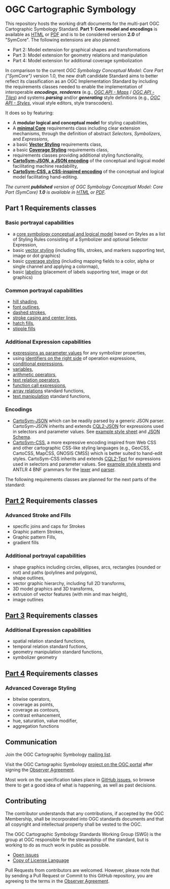 # OGC Cartographic Symbology

This repository hosts the working draft documents for the multi-part OGC Cartographic Symbology Standard. **Part 1: Core model and encodings** is available as [HTML](https://docs.ogc.org/DRAFTS/18-067r4.html) or [PDF](https://docs.ogc.org/DRAFTS/18-067r4.pdf) and is to be considered version **2.0** of "SymCore".
The following extensions are also planned:

- Part 2: Model extension for graphical shapes and transformations
- Part 3: Model extension for geometry relations and manipulation
- Part 4: Model extension for additional coverage symbolization

In comparison to the current _OGC Symbology Conceptual Model: Core Part ("SymCore")_ version 1.0, the new draft candidate Standard aims to better reflect its classification as an OGC Implementation Standard by including the requirements classes needed to enable the implementation of interoperable ***encodings***, ***renderers*** (e.g., [_OGC API - Maps_](https://github.com/opengeospatial/ogcapi-maps/) / [_OGC API - Tiles_](https://github.com/opengeospatial/ogcapi-tiles)) and systems ***parsing*** and/or ***generating*** style definitions (e.g., [_OGC API - Styles_](https://github.com/opengeospatial/ogcapi-styles/), visual style editors, style transcoders).

It does so by featuring:
- A **modular logical and conceptual model** for styling capabilities,
- A [**minimal Core**](https://docs.ogc.org/DRAFTS/18-067r4.html#toc20) requirements class including clear extension mechanisms, through the definition of abstract _Selectors_, _Symbolizers_, and _Expressions_,
- a basic [**Vector Styling**](https://docs.ogc.org/DRAFTS/18-067r4.html#toc23) requirements class,
- a basic [**Coverage Styling**](https://docs.ogc.org/DRAFTS/18-067r4.html#toc26) requirements class,
- requirements classes providing additional styling functionality,
- [**CartoSym-JSON, a JSON encoding**](https://docs.ogc.org/DRAFTS/18-067r4.html) of the conceptual and logical model facilitating machine readability,
- [**CartoSym-CSS, a CSS-inspired encoding**](https://docs.ogc.org/DRAFTS/18-067r4.html) of the conceptual and logical model facilitating hand-editing.

_The current **published** version of OGC Symbology Conceptual Model: Core Part (SymCore) **1.0** is available in [HTML](https://docs.ogc.org/is/18-067r3/18-067r3.html) or [PDF](https://docs.ogc.org/is/18-067r3/18-067r3.pdf)._

## Part 1 Requirements classes

### Basic portrayal capabilities
- a [core symbology conceptual and logical model](https://docs.ogc.org/DRAFTS/18-067r4.html#toc20) based on Styles as a list of Styling Rules consisting of a Symbolizer and optional Selector Expression,
- basic [vector styling](https://docs.ogc.org/DRAFTS/18-067r4.html#toc23) (including fills, strokes, and markers supporting text, image or dot graphics)
- basic [coverage styling](https://docs.ogc.org/DRAFTS/18-067r4.html#toc26) (including mapping fields to a color, alpha or single channel and applying a colormap),
- basic [labeling](https://docs.ogc.org/DRAFTS/18-067r4.html) (placement of labels supporting text, image or dot graphics)

### Common portrayal capabilities

- [hill shading](https://docs.ogc.org/DRAFTS/18-067r4.html),
- [font outlines](https://docs.ogc.org/DRAFTS/18-067r4.html),
- [dashed strokes](https://docs.ogc.org/DRAFTS/18-067r4.html),
- [stroke casing and center lines](https://docs.ogc.org/DRAFTS/18-067r4.html),
- [hatch fills](https://docs.ogc.org/DRAFTS/18-067r4.html),
- [stipple fills](https://docs.ogc.org/DRAFTS/18-067r4.html)

### Additional Expression capabilities

- [expressions as parameter values](https://docs.ogc.org/DRAFTS/18-067r4.html) for any symbolizer properties,
- using [identifiers on the right side](https://docs.ogc.org/DRAFTS/18-067r4.html) of operation expressions,
- [conditional expressions](https://docs.ogc.org/DRAFTS/18-067r4.html),
- [variables](https://docs.ogc.org/DRAFTS/18-067r4.html),
- [arithmetic operators](https://docs.ogc.org/DRAFTS/18-067r4.html),
- [text relation operators](https://docs.ogc.org/DRAFTS/18-067r4.html),
- [function call expressions](https://docs.ogc.org/DRAFTS/18-067r4.html),
- [array relations](https://docs.ogc.org/DRAFTS/18-067r4.html) standard functions,
- [text manipulation](https://docs.ogc.org/DRAFTS/18-067r4.html) standard functions,

### Encodings

- [CartoSym-JSON](https://docs.ogc.org/DRAFTS/18-067r4.html) which can be readily parsed by a generic JSON parser.
CartoSym-JSON inherits and extends [CQL2-JSON](https://docs.ogc.org/DRAFTS/21-065r1.html#cql2-json) for expressions used in selectors and parameter values.
See [example style sheet](https://github.com/opengeospatial/styles-and-symbology/blob/main/1-core/examples/2-vector-polygon.cs.json) and [JSON Schema](https://github.com/opengeospatial/styles-and-symbology/blob/main/1-core/schemas/CartoSym-JSON.schema.json).
- [CartoSym-CSS](https://docs.ogc.org/DRAFTS/18-067r4.html), a more expressive encoding inspired from Web CSS and other cartographic CSS-like styling languages (e.g., GeoCSS, CartoCSS, MapCSS, GNOSIS CMSS) which is better suited to hand-edit styles.
CartoSym-CSS inherits and extends [CQL2-Text](https://docs.ogc.org/DRAFTS/21-065r1.html#cql2-text) for expressions used in selectors and parameter values.
See [example style sheets](https://github.com/opengeospatial/styles-and-symbology/tree/main/1-core/examples) and ANTLR 4 BNF grammars for the [lexer](https://github.com/opengeospatial/styles-and-symbology/blob/main/1-core/schemas/CartoSym-CSS-Lexer.g4) and [parser](https://github.com/opengeospatial/styles-and-symbology/blob/main/1-core/schemas/CartoSym-CSS-Grammar.g4).

The following requirements classes are planned for the next parts of the standard:

## [Part 2](https://github.com/opengeospatial/styles-and-symbology/tree/main/2-shapes) Requirements classes

### Advanced Stroke and Fills

- specific joins and caps for Strokes
- Graphic pattern Strokes,
- Graphic pattern Fills,
- gradient fills

### Additional portrayal capabilities

- shape graphics including circles, ellipses, arcs, rectangles (rounded or not) and paths (polylines and polygons),
- shape outlines,
- vector graphic hierarchy, including full 2D transforms,
- 3D model graphics and 3D transforms,
- extrusion of vector features (with min and max height),
- image outlines

## [Part 3](https://github.com/opengeospatial/styles-and-symbology/tree/main/3-geometry) Requirements classes

### Additional Expression capabilities

- spatial relation standard functions,
- temporal relation standard fuctions,
- geometry manipulation standard functions,
- symbolizer geometry

## [Part 4](https://github.com/opengeospatial/styles-and-symbology/tree/main/4-coverageplus) Requirements classes

### Advanced Coverage Styling

- bitwise operators,
- coverage as points,
- coverage as contours,
- contrast enhancement,
- hue, saturation, value modifier,
- aggregation functions

## Communication

Join the OGC Cartographic Symbology [mailing list](https://lists.ogc.org/mailman/listinfo/styles-se.swg).

Visit the OGC Cartographic Symbology [project on the OGC portal](https://portal.ogc.org/files/?artifact_id=37164) after signing the [Observer Agreement](https://portal.ogc.org/files/?artifact_id=92169).

Most work on the specification takes place in [GitHub issues](https://github.com/opengeospatial/styles-and-symbology/issues),
so browse there to get a good idea of what is happening, as well as past decisions.

## Contributing

The contributor understands that any contributions, if accepted by the OGC Membership, shall be incorporated into OGC standards documents and that all copyright and intellectual property shall be vested to the OGC.

The OGC Cartographic Symbology Standards Working Group (SWG) is the group at OGC responsible for the stewardship of the standard, but is working to do as much work in public as possible.

* [Open issues](https://github.com/opengeospatial/styles-and-symbology/issues)
* [Copy of License Language](https://raw.githubusercontent.com/opengeospatial/styles-and-symbology/main/LICENSE)

Pull Requests from contributors are welcomed. However, please note that by sending a Pull Request or Commit to this GitHub repository, you are agreeing to the terms in the [Observer Agreement](https://portal.ogc.org/files/?artifact_id=37164).

